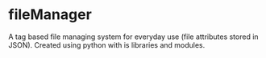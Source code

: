 # fileManager
A tag based file managing system for everyday use (file attributes stored in JSON). Created using python with is libraries and modules.

